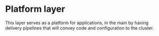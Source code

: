 # Platform layer

This layer serves as a platform for applications, in the main by
having delivery pipelines that will convey code and configuration to
the cluster.
